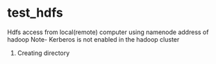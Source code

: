 # test_hdfs
Hdfs access from local(remote) computer using namenode address of hadoop
Note- Kerberos is not enabled in the hadoop cluster

1. Creating directory
